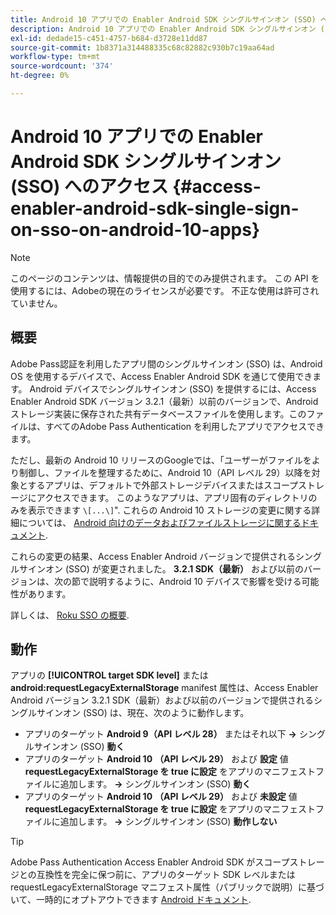 ```yaml
---
title: Android 10 アプリでの Enabler Android SDK シングルサインオン (SSO) へのアクセス
description: Android 10 アプリでの Enabler Android SDK シングルサインオン (SSO) へのアクセス
exl-id: dedade15-c451-4757-b684-d3728e11dd87
source-git-commit: 1b8371a314488335c68c82882c930b7c19aa64ad
workflow-type: tm+mt
source-wordcount: '374'
ht-degree: 0%

---
```


# Android 10 アプリでの Enabler Android SDK シングルサインオン (SSO) へのアクセス {#access-enabler-android-sdk-single-sign-on-sso-on-android-10-apps}

>[!NOTE]
>
>このページのコンテンツは、情報提供の目的でのみ提供されます。 この API を使用するには、Adobeの現在のライセンスが必要です。 不正な使用は許可されていません。

## 概要

Adobe Pass認証を利用したアプリ間のシングルサインオン (SSO) は、Android OS を使用するデバイスで、Access Enabler Android SDK を通じて使用できます。 Android デバイスでシングルサインオン (SSO) を提供するには、Access Enabler Android SDK バージョン 3.2.1（最新）以前のバージョンで、Android ストレージ実装に保存された共有データベースファイルを使用します。このファイルは、すべてのAdobe Pass Authentication を利用したアプリでアクセスできます。

ただし、最新の Android 10 リリースのGoogleでは、「ユーザーがファイルをより制御し、ファイルを整理するために、Android 10（API レベル 29）以降を対象とするアプリは、デフォルトで外部ストレージデバイスまたはスコープストレージにアクセスできます。 このようなアプリは、アプリ固有のディレクトリのみを表示できます `\[...\]`&quot;. これらの Android 10 ストレージの変更に関する詳細については、 [Android 向けのデータおよびファイルストレージに関するドキュメント](https://developer.android.com/training/data-storage/files/external-scoped).

これらの変更の結果、Access Enabler Android バージョンで提供されるシングルサインオン (SSO) が変更されました。 **3.2.1 SDK（最新）** および以前のバージョンは、次の節で説明するように、Android 10 デバイスで影響を受ける可能性があります。

詳しくは、 [Roku SSO の概要](/help/authentication/roku-sso-overview.md).

## 動作

アプリの **[!UICONTROL target SDK level]** または **android:requestLegacyExternalStorage** manifest 属性は、Access Enabler Android バージョン 3.2.1 SDK（最新）および以前のバージョンで提供されるシングルサインオン (SSO) は、現在、次のように動作します。

- アプリのターゲット **Android 9（API レベル 28）** またはそれ以下 **-\>** シングルサインオン (SSO) **動く**
- アプリのターゲット **Android 10** **（API レベル 29）** および **設定** 値 **requestLegacyExternalStorage を true に設定** をアプリのマニフェストファイルに追加します。 **-\>** シングルサインオン (SSO) **動く**
- アプリのターゲット **Android 10** **（API レベル 29）** および **未設定** 値 **requestLegacyExternalStorage を true に設定** をアプリのマニフェストファイルに追加します。 **-\>** シングルサインオン (SSO) **動作しない**


>[!TIP]
>
> Adobe Pass Authentication Access Enabler Android SDK がスコープストレージとの互換性を完全に保つ前に、アプリのターゲット SDK レベルまたは requestLegacyExternalStorage マニフェスト属性（パブリックで説明）に基づいて、一時的にオプトアウトできます [Android ドキュメント](https://developer.android.com/training/data-storage/files/external-scoped#opt-out-of-scoped-storage).
